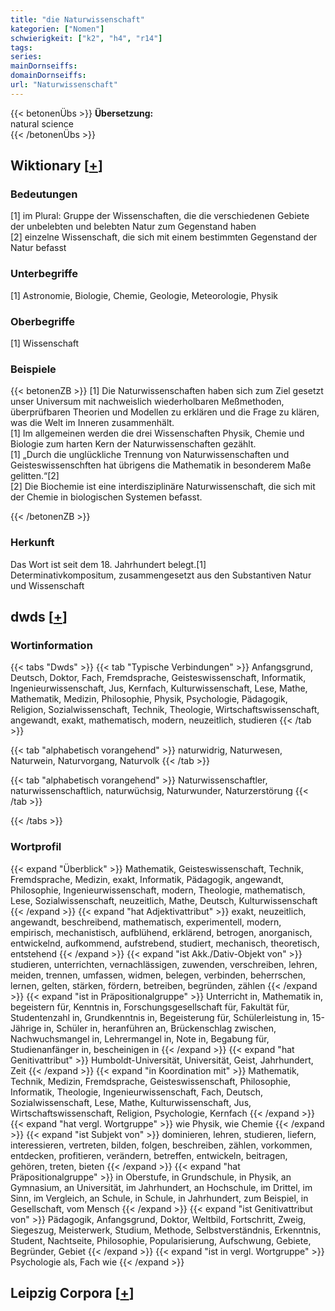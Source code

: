 ```yaml
---
title: "die Naturwissenschaft"
kategorien: ["Nomen"]
schwierigkeit: ["k2", "h4", "r14"]
tags:
series:
mainDornseiffs:
domainDornseiffs:
url: "Naturwissenschaft"
---
```


{{< betonenÜbs >}}
**Übersetzung:**  
natural science  
{{< /betonenÜbs >}}

## Wiktionary [[+](https://de.wiktionary.org/wiki/Naturwissenschaft)]

### Bedeutungen
[1] im Plural: Gruppe der Wissenschaften, die die verschiedenen Gebiete der unbelebten und belebten Natur zum Gegenstand haben  
[2] einzelne Wissenschaft, die sich mit einem bestimmten Gegenstand der Natur befasst  

### Unterbegriffe
[1] Astronomie, Biologie, Chemie, Geologie, Meteorologie, Physik  

### Oberbegriffe
[1] Wissenschaft  

### Beispiele
{{< betonenZB >}}
[1] Die Naturwissenschaften haben sich zum Ziel gesetzt unser Universum mit nachweislich wiederholbaren Meßmethoden, überprüfbaren Theorien und Modellen zu erklären und die Frage zu klären, was die Welt im Inneren zusammenhält.  
[1] Im allgemeinen werden die drei Wissenschaften Physik, Chemie und Biologie zum harten Kern der Naturwissenschaften gezählt.  
[1] „Durch die unglückliche Trennung von Naturwissenschaften und Geisteswissenschften hat übrigens die Mathematik in besonderem Maße gelitten.“[2]  
[2] Die Biochemie ist eine interdisziplinäre Naturwissenschaft, die sich mit der Chemie in biologischen Systemen befasst.  

{{< /betonenZB >}}
### Herkunft
Das Wort ist seit dem 18. Jahrhundert belegt.[1]  
Determinativkompositum, zusammengesetzt aus den Substantiven Natur und Wissenschaft  



## dwds [[+](https://www.dwds.de/wb/Naturwissenschaft)]

### Wortinformation
{{< tabs "Dwds" >}}
{{< tab "Typische Verbindungen" >}}
Anfangsgrund, Deutsch, Doktor, Fach, Fremdsprache, Geisteswissenschaft, Informatik, Ingenieurwissenschaft, Jus, Kernfach, Kulturwissenschaft, Lese, Mathe, Mathematik, Medizin, Philosophie, Physik, Psychologie, Pädagogik, Religion, Sozialwissenschaft, Technik, Theologie, Wirtschaftswissenschaft, angewandt, exakt, mathematisch, modern, neuzeitlich, studieren
{{< /tab >}}

{{< tab "alphabetisch vorangehend" >}}
naturwidrig, Naturwesen, Naturwein, Naturvorgang, Naturvolk
{{< /tab >}}

{{< tab "alphabetisch vorangehend" >}}
Naturwissenschaftler, naturwissenschaftlich, naturwüchsig, Naturwunder, Naturzerstörung
{{< /tab >}}

{{< /tabs >}}

### Wortprofil
{{< expand "Überblick" >}} Mathematik, Geisteswissenschaft, Technik, Fremdsprache, Medizin, exakt, Informatik, Pädagogik, angewandt, Philosophie, Ingenieurwissenschaft, modern, Theologie, mathematisch, Lese, Sozialwissenschaft, neuzeitlich, Mathe, Deutsch, Kulturwissenschaft {{< /expand >}}
{{< expand "hat Adjektivattribut" >}} exakt, neuzeitlich, angewandt, beschreibend, mathematisch, experimentell, modern, empirisch, mechanistisch, aufblühend, erklärend, betrogen, anorganisch, entwickelnd, aufkommend, aufstrebend, studiert, mechanisch, theoretisch, entstehend {{< /expand >}}
{{< expand "ist Akk./Dativ-Objekt von" >}} studieren, unterrichten, vernachlässigen, zuwenden, verschreiben, lehren, meiden, trennen, umfassen, widmen, belegen, verbinden, beherrschen, lernen, gelten, stärken, fördern, betreiben, begründen, zählen {{< /expand >}}
{{< expand "ist in Präpositionalgruppe" >}} Unterricht in, Mathematik in, begeistern für, Kenntnis in, Forschungsgesellschaft für, Fakultät für, Studentenzahl in, Grundkenntnis in, Begeisterung für, Schülerleistung in, 15-Jährige in, Schüler in, heranführen an, Brückenschlag zwischen, Nachwuchsmangel in, Lehrermangel in, Note in, Begabung für, Studienanfänger in, bescheinigen in {{< /expand >}}
{{< expand "hat Genitivattribut" >}} Humboldt-Universität, Universität, Geist, Jahrhundert, Zeit {{< /expand >}}
{{< expand "in Koordination mit" >}} Mathematik, Technik, Medizin, Fremdsprache, Geisteswissenschaft, Philosophie, Informatik, Theologie, Ingenieurwissenschaft, Fach, Deutsch, Sozialwissenschaft, Lese, Mathe, Kulturwissenschaft, Jus, Wirtschaftswissenschaft, Religion, Psychologie, Kernfach {{< /expand >}}
{{< expand "hat vergl. Wortgruppe" >}} wie Physik, wie Chemie {{< /expand >}}
{{< expand "ist Subjekt von" >}} dominieren, lehren, studieren, liefern, interessieren, vertreten, bilden, folgen, beschreiben, zählen, vorkommen, entdecken, profitieren, verändern, betreffen, entwickeln, beitragen, gehören, treten, bieten {{< /expand >}}
{{< expand "hat Präpositionalgruppe" >}} in Oberstufe, in Grundschule, in Physik, an Gymnasium, an Universität, im Jahrhundert, an Hochschule, im Drittel, im Sinn, im Vergleich, an Schule, in Schule, in Jahrhundert, zum Beispiel, in Gesellschaft, vom Mensch {{< /expand >}}
{{< expand "ist Genitivattribut von" >}} Pädagogik, Anfangsgrund, Doktor, Weltbild, Fortschritt, Zweig, Siegeszug, Meisterwerk, Studium, Methode, Selbstverständnis, Erkenntnis, Student, Nachtseite, Philosophie, Popularisierung, Aufschwung, Gebiete, Begründer, Gebiet {{< /expand >}}
{{< expand "ist in vergl. Wortgruppe" >}} Psychologie als, Fach wie {{< /expand >}}

## Leipzig Corpora [[+](https://corpora.uni-leipzig.de/en/res?word=Naturwissenschaft&corpusId=deu_newscrawl-public_2018)]

